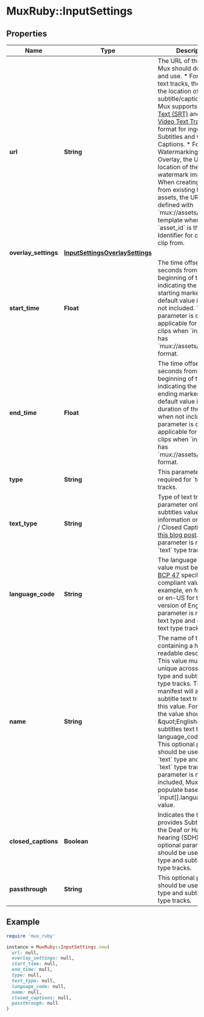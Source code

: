 # MuxRuby::InputSettings

## Properties

| Name | Type | Description | Notes |
| ---- | ---- | ----------- | ----- |
| **url** | **String** | The URL of the file that Mux should download and use. * For subtitles text tracks, the URL is the location of subtitle/captions file. Mux supports [SubRip Text (SRT)](https://en.wikipedia.org/wiki/SubRip) and [Web Video Text Tracks](https://www.w3.org/TR/webvtt1/) format for ingesting Subtitles and Closed Captions. * For Watermarking or Overlay, the URL is the location of the watermark image. * When creating clips from existing Mux assets, the URL is defined with &#x60;mux://assets/{asset_id}&#x60; template where &#x60;asset_id&#x60; is the Asset Identifier for creating the clip from.  | [optional] |
| **overlay_settings** | [**InputSettingsOverlaySettings**](InputSettingsOverlaySettings.md) |  | [optional] |
| **start_time** | **Float** | The time offset in seconds from the beginning of the video indicating the clip&#39;s starting marker. The default value is 0 when not included. This parameter is only applicable for creating clips when &#x60;input.url&#x60; has &#x60;mux://assets/{asset_id}&#x60; format. | [optional] |
| **end_time** | **Float** | The time offset in seconds from the beginning of the video, indicating the clip&#39;s ending marker. The default value is the duration of the video when not included. This parameter is only applicable for creating clips when &#x60;input.url&#x60; has &#x60;mux://assets/{asset_id}&#x60; format. | [optional] |
| **type** | **String** | This parameter is required for &#x60;text&#x60; type tracks. | [optional] |
| **text_type** | **String** | Type of text track. This parameter only supports subtitles value. For more information on Subtitles / Closed Captions, [see this blog post](https://mux.com/blog/subtitles-captions-webvtt-hls-and-those-magic-flags/). This parameter is required for &#x60;text&#x60; type tracks. | [optional] |
| **language_code** | **String** | The language code value must be a valid [BCP 47](https://tools.ietf.org/html/bcp47) specification compliant value. For example, en for English or en-US for the US version of English. This parameter is required for text type and subtitles text type track. | [optional] |
| **name** | **String** | The name of the track containing a human-readable description. This value must be unique across all text type and subtitles &#x60;text&#x60; type tracks. The hls manifest will associate a subtitle text track with this value. For example, the value should be \&quot;English\&quot; for subtitles text track with language_code as en. This optional parameter should be used only for &#x60;text&#x60; type and subtitles &#x60;text&#x60; type tracks. If this parameter is not included, Mux will auto-populate based on the &#x60;input[].language_code&#x60; value. | [optional] |
| **closed_captions** | **Boolean** | Indicates the track provides Subtitles for the Deaf or Hard-of-hearing (SDH). This optional parameter should be used for &#x60;text&#x60; type and subtitles &#x60;text&#x60; type tracks. | [optional] |
| **passthrough** | **String** | This optional parameter should be used for &#x60;text&#x60; type and subtitles &#x60;text&#x60; type tracks. | [optional] |

## Example

```ruby
require 'mux_ruby'

instance = MuxRuby::InputSettings.new(
  url: null,
  overlay_settings: null,
  start_time: null,
  end_time: null,
  type: null,
  text_type: null,
  language_code: null,
  name: null,
  closed_captions: null,
  passthrough: null
)
```

